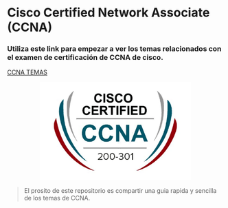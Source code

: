 # Cisco Certified Network Associate (CCNA)

### Utiliza este link para empezar a ver los temas relacionados con el examen de certificación de CCNA de cisco.
[CCNA TEMAS](ccna_temas) 

<p align="center">
  <img width="70%" height="70%" src="images/cisco_certified_ccna.jpg">
</p>

> El prosito de este repositorio es compartir una guia rapida y sencilla de los temas de CCNA.